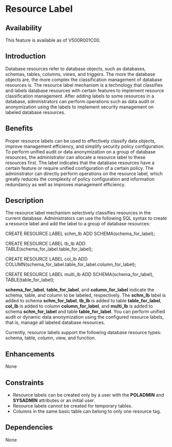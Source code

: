 # Resource Label<a name="EN-US_TOPIC_0000001135302875"></a>

## Availability<a name="section17746747"></a>

This feature is available as of V500R001C00.

## Introduction<a name="section25503003"></a>

Database resources refer to database objects, such as databases, schemas, tables, columns, views, and triggers. The more the database objects are, the more complex the classification management of database resources is. The resource label mechanism is a technology that classifies and labels database resources with certain features to implement resource classification management. After adding labels to some resources in a database, administrators can perform operations such as data audit or anonymization using the labels to implement security management on labeled database resources.

## Benefits<a name="section28200442"></a>

Proper resource labels can be used to effectively classify data objects, improve management efficiency, and simplify security policy configuration. To perform unified audit or data anonymization on a group of database resources, the administrator can allocate a resource label to these resources first. The label indicates that the database resources have a certain feature or require unified configuration of a certain policy. The administrator can directly perform operations on the resource label, which greatly reduces the complexity of policy configuration and information redundancy as well as improves management efficiency.

## Description<a name="section3730161075314"></a>

The resource label mechanism selectively classifies resources in the current database. Administrators can use the following SQL syntax to create a resource label and add the label to a group of database resources:

CREATE RESOURCE LABEL schm\_lb ADD SCHEMA\(schema\_for\_label\);

CREATE RESOURCE LABEL tb\_lb ADD TABLE\(schema\_for\_label.table\_for\_label\);

CREATE RESOURCE LABEL col\_lb ADD COLUMN\(schema\_for\_label.table\_for\_label.column\_for\_label\);

CREATE RESOURCE LABEL multi\_lb ADD SCHEMA\(schema\_for\_label\), TABLE\(table\_for\_label\);

**schema\_for\_label**,  **table\_for\_label**, and  **column\_for\_label**  indicate the schema, table, and column to be labeled, respectively. The  **schm\_lb**  label is added to schema  **schm\_for\_label**,  **tb\_lb**  is added to table  **table\_for\_label**,  **col\_lb**  is added to column  **column\_for\_label**, and  **multi\_lb**  is added to schema  **schm\_for\_label**  and table  **table\_for\_label**. You can perform unified audit or dynamic data anonymization using the configured resource labels, that is, manage all labeled database resources.

Currently, resource labels support the following database resource types: schema, table, column, view, and function.

## Enhancements<a name="section2534498"></a>

None

## Constraints<a name="section06531946143616"></a>

-   Resource labels can be created only by a user with the  **POLADMIN**  and  **SYSADMIN**  attributes or an initial user.
-   Resource labels cannot be created for temporary tables.
-   Columns in the same basic table can belong to only one resource tag.

## Dependencies<a name="section22810484"></a>

None

